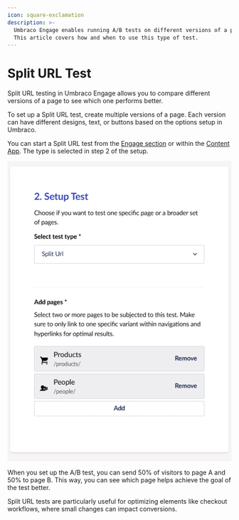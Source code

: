 ```yaml
---
icon: square-exclamation
description: >-
  Umbraco Engage enables running A/B tests on different versions of a page. 
  This article covers how and when to use this type of test.
---
```


# Split URL Test

Split URL testing in Umbraco Engage allows you to compare different versions of a page to see which one performs better.

To set up a Split URL test, create multiple versions of a page. Each version can have different designs, text, or buttons based on the options setup in Umbraco.

You can start a Split URL test from the [Engage section](../../introduction/the-umbraco-engage-section.md) or within the [Content App](../../introduction/content-apps.md). The type is selected in step 2 of the setup.

![Split URL Test](../../../.gitbook/assets/split-url-test.png)

When you set up the A/B test, you can send 50% of visitors to page A and 50% to page B. This way, you can see which page helps achieve the goal of the test better.

Split URL tests are particularly useful for optimizing elements like checkout workflows, where small changes can impact conversions.
